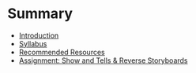 # Summary

* [Introduction](README.md)
* [Syllabus](syllabus.md)
* [Recommended Resources](recommended_resources.md)
* [Assignment: Show and Tells & Reverse Storyboards](show_and_tells.md)

